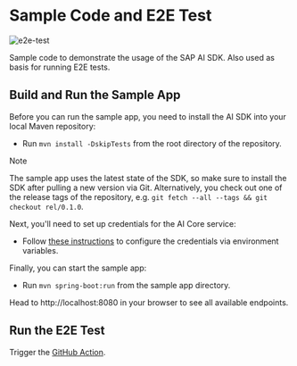 # Sample Code and E2E Test

![e2e-test](https://github.com/SAP/ai-sdk-java/actions/workflows/e2e-test.yaml/badge.svg)

Sample code to demonstrate the usage of the SAP AI SDK.
Also used as basis for running E2E tests.

## Build and Run the Sample App

Before you can run the sample app, you need to install the AI SDK into your local Maven repository:

* Run `mvn install -DskipTests` from the root directory of the repository.

> [!NOTE]  
> The sample app uses the latest state of the SDK, so make sure to install the SDK after pulling a new version via Git.
> Alternatively, you check out one of the release tags of the repository, e.g. `git fetch --all --tags && git checkout rel/0.1.0`. 

Next, you'll need to set up credentials for the AI Core service: 

* Follow [these instructions](../../README.md#option-1-set-credentials-as-environment-variable) to configure the credentials via environment variables.

Finally, you can start the sample app:
 
* Run `mvn spring-boot:run` from the sample app directory.

Head to http://localhost:8080 in your browser to see all available endpoints.

## Run the E2E Test

Trigger the [GitHub Action](https://github.com/SAP/ai-sdk-java/actions/workflows/e2e-test.yml).
